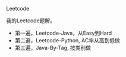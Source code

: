 Leetcode

我的Leetcode题解。

* 第一遍，Leetcode-Java，从Easy到Hard
* 第二遍，Leetcode-Python, AC率从高到低做
* 第三遍，Java-By-Tag, 按类别做
